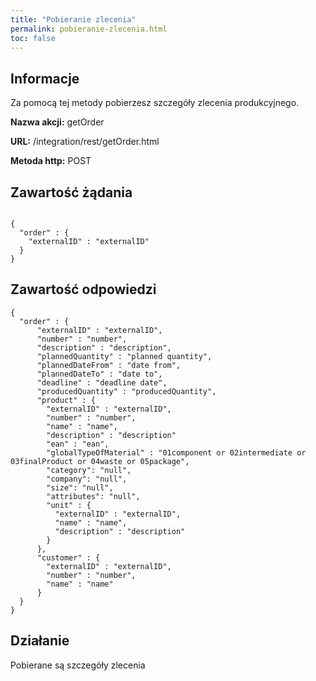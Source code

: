 ```yaml
---
title: "Pobieranie zlecenia"
permalink: pobieranie-zlecenia.html
toc: false 
---
```


## Informacje

Za pomocą tej metody pobierzesz szczegóły zlecenia produkcyjnego.

  **Nazwa akcji:** getOrder

  **URL:** /integration/rest/getOrder.html

  **Metoda http:** POST

## Zawartość żądania
~~~~~~~~

{
  "order" : {
    "externalID" : "externalID"
  }
} 

~~~~~~~~


## Zawartość odpowiedzi
~~~~~~~~
{
  "order" : {
      "externalID" : "externalID",
      "number" : "number",
      "description" : "description",
      "plannedQuantity" : "planned quantity",
      "plannedDateFrom" : "date from",
      "plannedDateTo" : "date to",
      "deadline" : "deadline date",
      "producedQuantity" : "producedQuantity",
      "product" : {
        "externalID" : "externalID",
        "number" : "number",
        "name" : "name",
        "description" : "description"
        "ean" : "ean",
        "globalTypeOfMaterial" : "01component or 02intermediate or 03finalProduct or 04waste or 05package",
        "category": "null",
        "company": "null",
        "size": "null",
        "attributes": "null",
        "unit" : {
          "externalID" : "externalID",
          "name" : "name",
          "description" : "description"
        }
      },
      "customer" : {
        "externalID" : "externalID",
        "number" : "number",
        "name" : "name"
      }
  }
}  
~~~~~~~~

## Działanie

Pobierane są szczegóły zlecenia